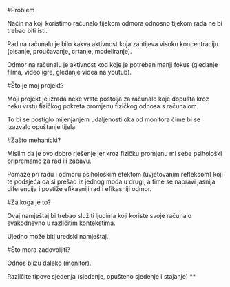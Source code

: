 #Problem

Način na koji koristimo računalo tijekom odmora odnosno tijekom rada ne bi trebao biti isti.

Rad na računalu je bilo kakva aktivnost koja zahtijeva visoku koncentraciju (pisanje, proučavanje, crtanje, modeliranje).

Odmor na računalu je aktivnost kod koje je potreban manji fokus (gledanje filma, video igre, gledanje videa na youtub).

#Što je moj projekt?

Moji projekt je izrada neke vrste postolja za računalo koje dopušta kroz neku vrstu fizičkog pokreta promjenu fizičkog odnosa s računalom.

To bi se postiglo mijenjanjem udaljenosti oka od monitora čime bi se izazvalo opuštanje tijela.

#Zašto mehanicki?

Mislim da je ovo dobro rješenje jer kroz fizičku promjenu mi sebe psihološki pripremamo za rad ili zabavu.

Pomaže pri radu i odmoru psihološkim efektom (uvjetovanim refleksom) koji te podsjeća da si prešao iz jednog moda u drugi, a time se napravi jasnija diferencija i postiže efikasniji rad i efikasniji odmor.

#Za koga je to?

Ovaj namještaj bi trebao služiti ljudima koji koriste svoje računalo svakodnevno u različitim kontekstima.

Ujedno može biti uredski namještaj.

#Što mora zadovoljiti?

Odnos blizu daleko (monitor).

Različite tipove sjedenja (sjedenje, opušteno sjedenje i stajanje)
**
